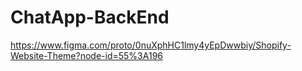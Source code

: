 # ChatApp-BackEnd


https://www.figma.com/proto/0nuXphHC1lmy4yEpDwwbiy/Shopify-Website-Theme?node-id=55%3A196
